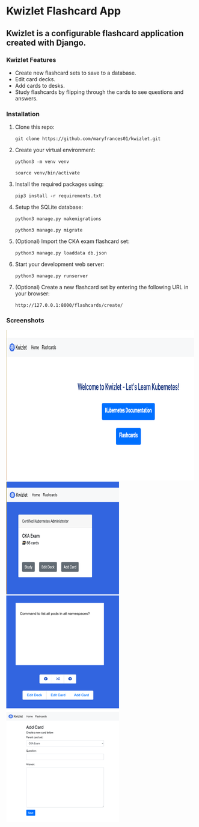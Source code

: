 # Kwizlet Flashcard App

## Kwizlet is a configurable flashcard application created with Django.

### Kwizlet Features
- Create new flashcard sets to save to a database.
- Edit card decks.
- Add cards to desks.
- Study flashcards by flipping through the cards to see questions and answers.

### Installation
1. Clone this repo:

   ```
   git clone https://github.com/maryfrances01/kwizlet.git
   ```

2. Create your virtual environment:

   ```
   python3 -m venv venv
   ```
   ```
   source venv/bin/activate
   ```

3. Install the required packages using:

   ```
   pip3 install -r requirements.txt
   ```

4. Setup the SQLite database:

   ```
   python3 manage.py makemigrations
   ```
   ```
   python3 manage.py migrate
   ```
5. (Optional) Import the CKA exam flashcard set:

   ```
   python3 manage.py loaddata db.json
   ```

6. Start your development web server:

   ```
   python3 manage.py runserver
   ```

7. (Optional) Create a new flashcard set by entering the following URL in your browser:

   ```
   http://127.0.0.1:8000/flashcards/create/
   ```

### Screenshots
<img src="images/kwizlet_homepage.png" alt="Kwizlet Homepage" width="500" height="400">
<br>
<img src="images/flashcards.png" alt="Kwizlet Flashcards" width="300" height="300">
<br>
<img src="images/study_set.png" alt="Study Flashcard Set" width="300" height="300">
<br>
<img src="images/add_a_card_to_set.png" alt="Add a card to Flashcard Set" width="300" height="300">
